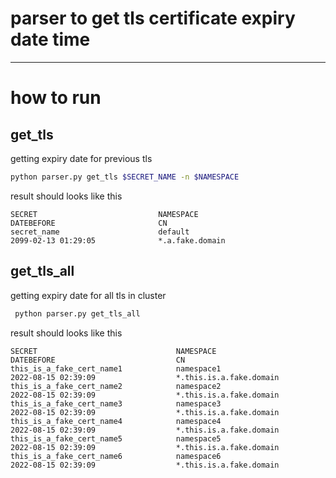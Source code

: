 # parser to get tls certificate expiry date time

---
# how to run

## get_tls
getting expiry date for previous tls
```bash
python parser.py get_tls $SECRET_NAME -n $NAMESPACE
```
result should looks like this
```
SECRET                           NAMESPACE                        DATEBEFORE                       CN
secret_name                      default                          2099-02-13 01:29:05              *.a.fake.domain
```
## get_tls_all
getting expiry date for all tls in cluster
```bash
 python parser.py get_tls_all
```
result should looks like this
```
SECRET                               NAMESPACE                            DATEBEFORE                           CN
this_is_a_fake_cert_name1            namespace1                            2022-08-15 02:39:09                  *.this.is.a.fake.domain
this_is_a_fake_cert_name2            namespace2                            2022-08-15 02:39:09                  *.this.is.a.fake.domain
this_is_a_fake_cert_name3            namespace3                            2022-08-15 02:39:09                  *.this.is.a.fake.domain
this_is_a_fake_cert_name4            namespace4                            2022-08-15 02:39:09                  *.this.is.a.fake.domain
this_is_a_fake_cert_name5            namespace5                            2022-08-15 02:39:09                  *.this.is.a.fake.domain
this_is_a_fake_cert_name6            namespace6                            2022-08-15 02:39:09                  *.this.is.a.fake.domain
```